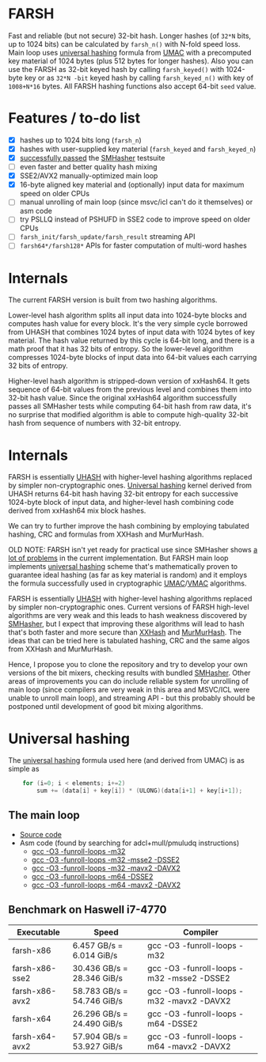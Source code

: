 # FARSH
Fast and reliable (but not secure) 32-bit hash. Longer hashes (of `32*N` bits, up to 1024 bits) can be calculated by `farsh_n()` with N-fold speed loss. Main loop uses [universal hashing](http://en.wikipedia.org/wiki/Universal_hashing) formula from [UMAC](http://en.wikipedia.org/wiki/UMAC) with a precomputed key material of 1024 bytes (plus 512 bytes for longer hashes). Also you can use the FARSH as 32-bit keyed hash by calling `farsh_keyed()` with 1024-byte key or as `32*N -bit` keyed hash by calling `farsh_keyed_n()` with key of `1008+N*16` bytes. All FARSH hashing functions also accept 64-bit `seed` value.

# Features / to-do list
- [x] hashes up to 1024 bits long (`farsh_n`)
- [x] hashes with user-supplied key material (`farsh_keyed` and `farsh_keyed_n`)
- [x] [successfully passed](SMHasher/reports/smhasher-farsh32-report.txt) the [SMHasher](https://code.google.com/p/smhasher) testsuite
- [ ] even faster and better quality hash mixing
- [x] SSE2/AVX2 manually-optimized main loop
- [x] 16-byte aligned key material and (optionally) input data for maximum speed on older CPUs
- [ ] manual unrolling of main loop (since msvc/icl can't do it themselves) or asm code
- [ ] try PSLLQ instead of PSHUFD in SSE2 code to improve speed on older CPUs
- [ ] `farsh_init/farsh_update/farsh_result` streaming API
- [ ] `farsh64*/farsh128*` APIs for faster computation of multi-word hashes

# Internals
The current FARSH version is built from two hashing algorithms. 

Lower-level hash algorithm splits all input data into 1024-byte blocks and computes hash value for every block. It's the very simple cycle borrowed from UHASH that combines 1024 bytes of input data with 1024 bytes of key material. The hash value returned by this cycle is 64-bit long, and there is a math proof that it has 32 bits of entropy. So the lower-level algorithm compresses 1024-byte blocks of input data into 64-bit values each carrying 32 bits of entropy. 

Higher-level hash algorithm is stripped-down version of xxHash64. It gets sequence of 64-bit values from the previous level and combines them into 32-bit hash value. Since the original xxHash64 algorithm successfully passes all SMHasher tests while computing 64-bit hash from raw data, it's no surprise that modified algorithm is able to compute high-quality 32-bit hash from sequence of numbers with 32-bit entropy.






# Internals
FARSH is essentially [UHASH](https://tools.ietf.org/html/rfc4418#section-5) with higher-level hashing algorithms replaced by simpler non-cryptographic ones. [Universal hashing](http://en.wikipedia.org/wiki/Universal_hashing) kernel derived from UHASH returns 64-bit hash having 32-bit entropy for each successive 1024-byte block of input data, and higher-level hash combining code derived from xxHash64 mix block hashes. 

We can try to further improve the hash combining by employing tabulated hashing, CRC and formulas from XXHash and MurMurHash.

OLD NOTE: FARSH isn't yet ready for practical use since SMHasher shows [a lot of problems](SMHasher/reports/smhasher-farsh32-report.txt) in the current implementation. But FARSH main loop implements [universal hashing](http://en.wikipedia.org/wiki/Universal_hashing) scheme that's mathematically proven to guarantee ideal hashing (as far as key material is random) and it employs the formula successfully used in cryptographic [UMAC](http://en.wikipedia.org/wiki/UMAC)/[VMAC](http://en.wikipedia.org/wiki/VMAC) algorithms.

FARSH is essentially [UHASH](https://tools.ietf.org/html/rfc4418#section-5) with higher-level hashing algorithms replaced by simpler non-cryptographic ones. Current versions of FARSH high-level algorithms are very weak and this leads to hash weakness discovered by [SMHasher](https://code.google.com/p/smhasher), but I expect that improving these algorithms will lead to hash that's both faster and more secure than [XXHash](https://github.com/Cyan4973/xxHash) and [MurMurHash](http://en.wikipedia.org/wiki/MurmurHash). The ideas that can be tried here is tabulated hashing, CRC and the same algos from XXHash and MurMurHash.

Hence, I propose you to clone the repository and try to develop your own versions of the bit mixers, checking results with bundled [SMHasher](https://code.google.com/p/smhasher). Other areas of improvements you can do include reliable system for unrolling of main loop (since compilers are very weak in this area and MSVC/ICL were unable to unroll main loop), and streaming API - but this probably should be postponed until development of good bit mixing algorithms.

# Universal hashing
The [universal hashing](http://en.wikipedia.org/wiki/Universal_hashing) formula used here (and derived from UMAC) is as simple as
```C
    for (i=0; i < elements; i+=2)
        sum += (data[i] + key[i]) * (ULONG)(data[i+1] + key[i+1]);
```

## The main loop
- [Source code](farsh.c#L22)
- Asm code (found by searching for adcl+mull/pmuludq instructions)
  - [gcc -O3 -funroll-loops -m32](asm-listings/gcc-x86.lst#L300)
  - [gcc -O3 -funroll-loops -m32 -msse2 -DSSE2](asm-listings/gcc-x86-sse2.lst#L323)
  - [gcc -O3 -funroll-loops -m32 -mavx2 -DAVX2](asm-listings/gcc-x86-avx2.lst#L320)
  - [gcc -O3 -funroll-loops -m64 -DSSE2](asm-listings/gcc-x64.lst#L260)
  - [gcc -O3 -funroll-loops -m64 -mavx2 -DAVX2](asm-listings/gcc-x64-avx2.lst#L262)

## Benchmark on Haswell i7-4770
Executable      | Speed                       | Compiler
----------------|-----------------------------|---------
farsh-x86       |  6.457 GB/s =  6.014 GiB/s  |gcc -O3 -funroll-loops -m32
farsh-x86-sse2  | 30.436 GB/s = 28.346 GiB/s  |gcc -O3 -funroll-loops -m32 -msse2 -DSSE2
farsh-x86-avx2  | 58.783 GB/s = 54.746 GiB/s  |gcc -O3 -funroll-loops -m32 -mavx2 -DAVX2
farsh-x64       | 26.296 GB/s = 24.490 GiB/s  |gcc -O3 -funroll-loops -m64 -DSSE2
farsh-x64-avx2  | 57.904 GB/s = 53.927 GiB/s  |gcc -O3 -funroll-loops -m64 -mavx2 -DAVX2
